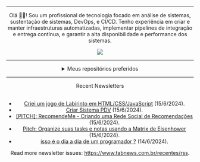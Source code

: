 <div align="center">
<hr>
<p>Olá 👋🏾! Sou um profissional de tecnologia focado em análise de sistemas, sustentação de sistemas, DevOps, e CI/CD. Tenho experiência em criar e manter infraestruturas automatizadas, implementar pipelines de integração e entrega contínua, e garantir a alta disponibilidade e performance dos sistemas.</p>
  <img src="https://media.giphy.com/media/yAGIvCiwPJn5C/giphy.gif">
<hr>
  <details>
  <summary>Meus repositórios preferidos</summary>
  <br />
  Alguns dos meus melhores repositórios:
  <br />
<br />
  <ul><li><a href=https://github.com/RxJSVini/aluratube target="_blank" rel="noopener noreferrer">RxJSVini/aluratube</a> (<b>0</b> ✨ and <b>0</b> 🍴): Aluratube - Desenvolvido durante a imersão React da Alura no final de 2022</li><li><a href=https://github.com/RxJSVini/nlw-ia target="_blank" rel="noopener noreferrer">RxJSVini/nlw-ia</a> (<b>0</b> ✨ and <b>0</b> 🍴): Projeto desenvolvido durante a NLW IA - Usando a API da OPENAI</li>
<li>More coming soon :).</li>
</ul>
  </details>
  <hr/>
    <summary>Recent Newsletters</summary>
  <br />
  <ul>
    <li><a href=https://www.tabnews.com.br/CarlosE/criei-um-jogo-de-labirinto-em-html-css-javascript target="_blank" rel="noopener noreferrer">Criei um jogo de Labirinto em HTML/CSS/JavaScript</a> (15/6/2024).</li><li><a href=https://www.tabnews.com.br/HiltonR/criar-sistema-pdv target="_blank" rel="noopener noreferrer">Criar Sistema PDV</a> (15/6/2024).</li><li><a href=https://www.tabnews.com.br/LuC45m4Th3u5/pitch-recomendeme-criando-uma-rede-social-de-recomendacoes target="_blank" rel="noopener noreferrer">[PITCH]: RecomendeMe - Criando uma Rede Social de Recomendações</a> (15/6/2024).</li><li><a href=https://www.tabnews.com.br/acfilho/organize-suas-tasks-e-notas-usando-a-matrix-de-eisenhower target="_blank" rel="noopener noreferrer">Pitch: Organize suas tasks e notas usando a Matrix de Eisenhower</a> (15/6/2024).</li><li><a href=https://www.tabnews.com.br/LukeMe/isso-e-o-dia-a-dia-de-um-programador target="_blank" rel="noopener noreferrer">isso é o dia a dia de um programador ?</a> (14/6/2024).</li>
  </ul>
<p>Read more newsletter issues: <a href="https://www.tabnews.com.br/recentes/rss">https://www.tabnews.com.br/recentes/rss</a>.</p>
  </details>
